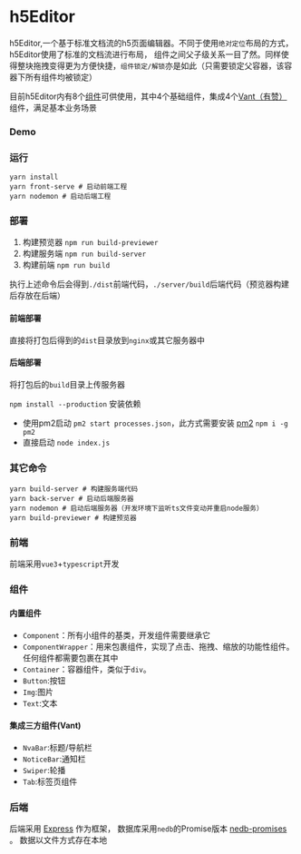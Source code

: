 # h5Editor

h5Editor,一个基于标准文档流的h5页面编辑器。不同于使用`绝对定位`布局的方式，h5Editor使用了标准的文档流进行布局，
组件之间父子级关系一目了然。同样使得整块拖拽变得更为方便快捷，`组件锁定/解锁`亦是如此（只需要锁定父容器，该容器下所有组件均被锁定）

目前h5Editor内有8个[组件](#组件)可供使用，其中4个基础组件，集成4个[Vant（有赞）](https://youzan.github.io/vant/#/zh-CN) 组件，满足基本业务场景


### Demo


### 运行

```
yarn install
yarn front-serve # 启动前端工程
yarn nodemon # 启动后端工程
```

### 部署
 1. 构建预览器  `npm run build-previewer`
 2. 构建服务端 `npm run build-server`
 3. 构建前端 `npm run build`

执行上述命令后会得到`./dist`前端代码，`./server/build`后端代码（预览器构建后存放在后端）

#### 前端部署

直接将打包后得到的`dist`目录放到`nginx`或其它服务器中

#### 后端部署
将打包后的`build`目录上传服务器

`npm install --production` 安装依赖

- 使用pm2启动 `pm2 start processes.json`，此方式需要安装 [pm2](https://github.com/Unitech/pm2)  `npm i -g pm2`
- 直接启动 `node index.js` 



### 其它命令

```shell
yarn build-server # 构建服务端代码
yarn back-server # 启动后端服务器
yarn nodemon # 启动后端服务器（开发环境下监听ts文件变动并重启node服务）
yarn build-previewer # 构建预览器
```


### 前端

前端采用`vue3`+`typescript`开发

### 组件

#### 内置组件
- `Component`：所有小组件的基类，开发组件需要继承它
- `ComponentWrapper`：用来包裹组件，实现了点击、拖拽、缩放的功能性组件。任何组件都需要包裹在其中
- `Container`：容器组件，类似于`div`。
- `Button`:按钮
- `Img`:图片
- `Text`:文本

#### 集成三方组件(Vant)

- `NvaBar`:标题/导航栏
- `NoticeBar`:通知栏
- `Swiper`:轮播
- `Tab`:标签页组件

### 后端

后端采用 [Express](https://expressjs.com/) 作为框架， 数据库采用`nedb`的Promise版本 [nedb-promises](https://github.com/bajankristof/nedb-promises) 。 数据以文件方式存在本地


